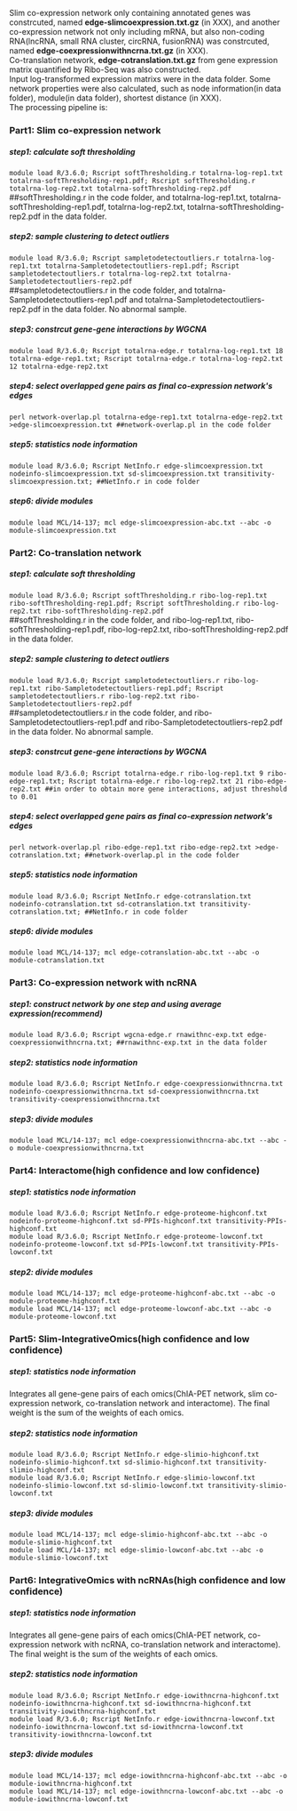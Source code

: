 Slim co-expression network only containing annotated genes was constrcuted, named **edge-slimcoexpression.txt.gz** (in XXX), and another co-expression network not only including mRNA, but also non-coding RNA(lncRNA, small RNA cluster, circRNA, fusionRNA) was constrcuted, named **edge-coexpressionwithncrna.txt.gz** (in XXX).  
Co-translation network, **edge-cotranslation.txt.gz** from gene expression matrix quantified by Ribo-Seq was also constructed.  
Input log-transformed expression matrixs were in the data folder. Some network properties were also calculated, such as node information(in data folder), module(in data folder), shortest distance (in XXX).  
The processing pipeline is:  
### Part1: Slim co-expression network  
##### step1: calculate soft thresholding  
`module load R/3.6.0; Rscript softThresholding.r totalrna-log-rep1.txt totalrna-softThresholding-rep1.pdf; Rscript softThresholding.r totalrna-log-rep2.txt totalrna-softThresholding-rep2.pdf`  
##softThresholding.r in the code folder, and totalrna-log-rep1.txt, totalrna-softThresholding-rep1.pdf, totalrna-log-rep2.txt, totalrna-softThresholding-rep2.pdf in the data folder.  
##### step2: sample clustering to detect outliers
`module load R/3.6.0; Rscript sampletodetectoutliers.r totalrna-log-rep1.txt totalrna-Sampletodetectoutliers-rep1.pdf; Rscript sampletodetectoutliers.r totalrna-log-rep2.txt totalrna-Sampletodetectoutliers-rep2.pdf`  
##sampletodetectoutliers.r in the code folder, and totalrna-Sampletodetectoutliers-rep1.pdf and totalrna-Sampletodetectoutliers-rep2.pdf in the data folder. No abnormal sample.
##### step3: constrcut gene-gene interactions by WGCNA
`module load R/3.6.0; Rscript totalrna-edge.r totalrna-log-rep1.txt 18 totalrna-edge-rep1.txt; Rscript totalrna-edge.r totalrna-log-rep2.txt 12 totalrna-edge-rep2.txt`  
##### step4: select overlapped gene pairs as final co-expression network's edges  
`perl network-overlap.pl totalrna-edge-rep1.txt totalrna-edge-rep2.txt >edge-slimcoexpression.txt ##network-overlap.pl in the code folder`   
##### step5: statistics node information
`module load R/3.6.0; Rscript NetInfo.r edge-slimcoexpression.txt nodeinfo-slimcoexpression.txt sd-slimcoexpression.txt transitivity-slimcoexpression.txt; ##NetInfo.r in code folder`
##### step6: divide modules
`module load MCL/14-137; mcl edge-slimcoexpression-abc.txt --abc -o module-slimcoexpression.txt`

### Part2: Co-translation network  
##### step1: calculate soft thresholding  
`module load R/3.6.0; Rscript softThresholding.r ribo-log-rep1.txt ribo-softThresholding-rep1.pdf; Rscript softThresholding.r ribo-log-rep2.txt ribo-softThresholding-rep2.pdf`  
##softThresholding.r in the code folder, and ribo-log-rep1.txt, ribo-softThresholding-rep1.pdf, ribo-log-rep2.txt, ribo-softThresholding-rep2.pdf in the data folder.  
##### step2: sample clustering to detect outliers
`module load R/3.6.0; Rscript sampletodetectoutliers.r ribo-log-rep1.txt ribo-Sampletodetectoutliers-rep1.pdf; Rscript sampletodetectoutliers.r ribo-log-rep2.txt ribo-Sampletodetectoutliers-rep2.pdf`  
##sampletodetectoutliers.r in the code folder, and ribo-Sampletodetectoutliers-rep1.pdf and ribo-Sampletodetectoutliers-rep2.pdf in the data folder. No abnormal sample.
##### step3: constrcut gene-gene interactions by WGCNA
`module load R/3.6.0; Rscript totalrna-edge.r ribo-log-rep1.txt 9 ribo-edge-rep1.txt; Rscript totalrna-edge.r ribo-log-rep2.txt 21 ribo-edge-rep2.txt ##in order to obtain more gene interactions, adjust threshold to 0.01`  
##### step4: select overlapped gene pairs as final co-expression network's edges  
`perl network-overlap.pl ribo-edge-rep1.txt ribo-edge-rep2.txt >edge-cotranslation.txt; ##network-overlap.pl in the code folder`   
##### step5: statistics node information
`module load R/3.6.0; Rscript NetInfo.r edge-cotranslation.txt nodeinfo-cotranslation.txt sd-cotranslation.txt transitivity-cotranslation.txt; ##NetInfo.r in code folder`
##### step6: divide modules
`module load MCL/14-137; mcl edge-cotranslation-abc.txt --abc -o module-cotranslation.txt`

### Part3: Co-expression network with ncRNA  
##### step1: construct network by one step and using average expression(recommend)  
`module load R/3.6.0; Rscript wgcna-edge.r rnawithnc-exp.txt edge-coexpressionwithncrna.txt; ##rnawithnc-exp.txt in the data folder`  
##### step2: statistics node information
`module load R/3.6.0; Rscript NetInfo.r edge-coexpressionwithncrna.txt nodeinfo-coexpressionwithncrna.txt sd-coexpressionwithncrna.txt transitivity-coexpressionwithncrna.txt`
##### step3: divide modules
`module load MCL/14-137; mcl edge-coexpressionwithncrna-abc.txt --abc -o module-coexpressionwithncrna.txt`

### Part4: Interactome(high confidence and low confidence)  
##### step1: statistics node information
`module load R/3.6.0; Rscript NetInfo.r edge-proteome-highconf.txt nodeinfo-proteome-highconf.txt sd-PPIs-highconf.txt transitivity-PPIs-highconf.txt`  
`module load R/3.6.0; Rscript NetInfo.r edge-proteome-lowconf.txt nodeinfo-proteome-lowconf.txt sd-PPIs-lowconf.txt transitivity-PPIs-lowconf.txt`  
##### step2: divide modules
`module load MCL/14-137; mcl edge-proteome-highconf-abc.txt --abc -o module-proteome-highconf.txt`  
`module load MCL/14-137; mcl edge-proteome-lowconf-abc.txt --abc -o module-proteome-lowconf.txt`  

### Part5: Slim-IntegrativeOmics(high confidence and low confidence)  
##### step1: statistics node information  
Integrates all gene-gene pairs of each omics(ChIA-PET network, slim co-expression network, co-translation network and interactome). The final weight is the sum of the weights of each omics.
##### step2: statistics node information
`module load R/3.6.0; Rscript NetInfo.r edge-slimio-highconf.txt nodeinfo-slimio-highconf.txt sd-slimio-highconf.txt transitivity-slimio-highconf.txt`  
`module load R/3.6.0; Rscript NetInfo.r edge-slimio-lowconf.txt nodeinfo-slimio-lowconf.txt sd-slimio-lowconf.txt transitivity-slimio-lowconf.txt`  
##### step3: divide modules
`module load MCL/14-137; mcl edge-slimio-highconf-abc.txt --abc -o module-slimio-highconf.txt`  
`module load MCL/14-137; mcl edge-slimio-lowconf-abc.txt --abc -o module-slimio-lowconf.txt`  

### Part6: IntegrativeOmics with ncRNAs(high confidence and low confidence)  
##### step1: statistics node information  
Integrates all gene-gene pairs of each omics(ChIA-PET network, co-expression network with ncRNA, co-translation network and interactome). The final weight is the sum of the weights of each omics.
##### step2: statistics node information
`module load R/3.6.0; Rscript NetInfo.r edge-iowithncrna-highconf.txt nodeinfo-iowithncrna-highconf.txt sd-iowithncrna-highconf.txt transitivity-iowithncrna-highconf.txt`  
`module load R/3.6.0; Rscript NetInfo.r edge-iowithncrna-lowconf.txt nodeinfo-iowithncrna-lowconf.txt sd-iowithncrna-lowconf.txt transitivity-iowithncrna-lowconf.txt`  
##### step3: divide modules
`module load MCL/14-137; mcl edge-iowithncrna-highconf-abc.txt --abc -o module-iowithncrna-highconf.txt`  
`module load MCL/14-137; mcl edge-iowithncrna-lowconf-abc.txt --abc -o module-iowithncrna-lowconf.txt`  


